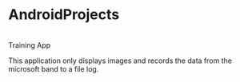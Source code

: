 # AndroidProjects

<br>Training App</br>

This application only displays images and records the data from the microsoft band to a file log.

